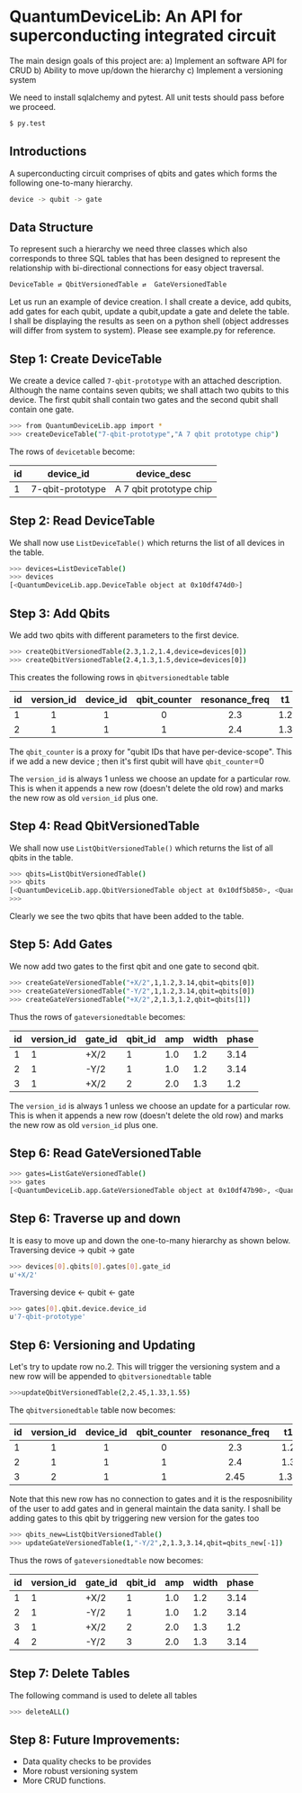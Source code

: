 # QuantumDeviceLib: An API for superconducting integrated circuit

The main design goals of this project are:
a) Implement an software API for CRUD 
b) Ability to move up/down the hierarchy 
c) Implement a versioning system


We need to install sqlalchemy and pytest. All unit tests should pass 
before we proceed.
```sh
$ py.test
```

## Introductions
A superconducting circuit comprises of qbits and gates which forms the following one-to-many hierarchy.
```sh
device -> qubit -> gate
```

## Data Structure
To represent such a hierarchy we need three  classes which also corresponds to three SQL tables that has 
been designed to represent the relationship with bi-directional connections for easy object traversal. 

```sh
DeviceTable ⇄ QbitVersionedTable ⇄  GateVersionedTable
```
Let us run an example of device creation. I shall create a device, add qubits,
add gates for each qubit, update a qubit,update a gate and delete the table. I shall be displaying the results as seen on a python shell (object addresses will differ from system to system). Please see example.py for reference.

## Step 1: Create DeviceTable

We create a device called `7-qbit-prototype` with an attached description. Although the name contains seven qubits; we shall attach two qubits to this device. The first qubit shall contain two gates and the second qubit shall contain one gate.
 
```sh
>>> from QuantumDeviceLib.app import *
>>> createDeviceTable("7-qbit-prototype","A 7 qbit prototype chip")
```
The rows of `devicetable` become:

| id        | device\_id | device\_desc  |
| ----------- |:--------------:|-------|
| 1 | 7-qbit-prototype | A 7 qbit prototype chip |

## Step 2: Read DeviceTable

We shall now use `ListDeviceTable()` which returns the list of all devices in the table.

```sh
>>> devices=ListDeviceTable()
>>> devices
[<QuantumDeviceLib.app.DeviceTable object at 0x10df474d0>]
```

## Step 3: Add Qbits
We add two qbits with different parameters to the first device.
```sh
>>> createQbitVersionedTable(2.3,1.2,1.4,device=devices[0])
>>> createQbitVersionedTable(2.4,1.3,1.5,device=devices[0])
```

This creates the following rows in `qbitversionedtable` table

| id        | version\_id | device\_id  |qbit\_counter |resonance\_freq  |t1  |t2  |
| ----------- |:--------------:|:--------------:|:--------------:|:--------------:|:--------------:|-------|
| 1 | 1| 1 | 0 |2.3|1.2|1.4|
| 2 | 1| 1 | 1 |2.4|1.3|1.5|

The `qbit_counter` is a proxy for "qubit IDs that have per-device-scope".
This if we add a new device ; then it's first qubit will have `qbit_counter`=0

The `version_id` is always 1 unless we choose an update for a particular row.
This is when it appends a new row (doesn't delete the old row) and marks the new row
as old `version_id` plus one.

## Step 4: Read QbitVersionedTable
We shall now use `ListQbitVersionedTable()` which returns the list of all qbits in the table.

```sh
>>> qbits=ListQbitVersionedTable()
>>> qbits
[<QuantumDeviceLib.app.QbitVersionedTable object at 0x10df5b850>, <QuantumDeviceLib.app.QbitVersionedTable object at 0x10df5bbd0>]
>>>
```
Clearly we see the two qbits that have been added to the table.

## Step 5: Add Gates
We now add two gates to the first qbit and one gate to second qbit.
```sh
>>> createGateVersionedTable("+X/2",1,1.2,3.14,qbit=qbits[0])
>>> createGateVersionedTable("-Y/2",1,1.2,3.14,qbit=qbits[0])
>>> createGateVersionedTable("+X/2",2,1.3,1.2,qbit=qbits[1])
```
Thus the rows of `gateversionedtable` becomes:

| id | version\_id | gate\_id | qbit\_id | amp | width | phase |
|---|---|------|---|-----|-----|------|
| 1 | 1 | +X/2 | 1 | 1.0 | 1.2 | 3.14 |
| 2 | 1 | -Y/2 | 1 | 1.0 | 1.2 | 3.14 |
| 3 | 1 | +X/2 | 2 | 2.0 | 1.3 | 1.2  |

The `version_id` is always 1 unless we choose an update for a particular row.
This is when it appends a new row (doesn't delete the old row) and marks the new row
as old `version_id` plus one.

## Step 6: Read GateVersionedTable

```sh
>>> gates=ListGateVersionedTable()
>>> gates
[<QuantumDeviceLib.app.GateVersionedTable object at 0x10df47b90>, <QuantumDeviceLib.app.GateVersionedTable object at 0x10df74c10>, <QuantumDeviceLib.app.GateVersionedTable object at 0x10df74650>]
```

## Step 6: Traverse up and down
It  is easy to move up and down the one-to-many hierarchy as shown below.
Traversing device -> qubit -> gate
```sh
>>> devices[0].qbits[0].gates[0].gate_id
u'+X/2'
```

Traversing device <- qubit <- gate
```sh
>>> gates[0].qbit.device.device_id
u'7-qbit-prototype'
```
## Step 6: Versioning and Updating
Let's try to update row no.2. This will trigger the versioning system
and a new row will be appended to `qbitversionedtable` table
```sh
>>>updateQbitVersionedTable(2,2.45,1.33,1.55)
```

The `qbitversionedtable` table now becomes:

| id        | version\_id | device\_id  |qbit\_counter |resonance\_freq  |t1  |t2  |
| ----------- |:--------------:|:--------------:|:--------------:|:--------------:|:--------------:|-------|
| 1 | 1| 1 | 0 |2.3|1.2|1.4|
| 2 | 1| 1 | 1 |2.4|1.3|1.5|
| 3 | 2| 1 | 1 |2.45|1.33|1.55|

Note that this new row has no connection to gates and it is the resposnibility of the user to add gates and in general maintain the data sanity.
I shall be adding gates to this qbit by triggering new version for the gates too
```sh
>>> qbits_new=ListQbitVersionedTable()
>>> updateGateVersionedTable(1,"-Y/2",2,1.3,3.14,qbit=qbits_new[-1])
```
Thus the rows of `gateversionedtable` now becomes:

| id | version\_id | gate\_id | qbit\_id | amp | width | phase |
|---|---|------|---|-----|-----|------|
| 1 | 1 | +X/2 | 1 | 1.0 | 1.2 | 3.14 |
| 2 | 1 | -Y/2 | 1 | 1.0 | 1.2 | 3.14 |
| 3 | 1 | +X/2 | 2 | 2.0 | 1.3 | 1.2  |
| 4 | 2 | -Y/2| 3 | 2.0 | 1.3 | 3.14  |

## Step 7: Delete Tables
The following command is used to delete all tables
```sh
>>> deleteALL()
```
## Step 8: Future Improvements:
  - Data quality checks to be provides
  - More robust versioning system
  - More CRUD functions.

